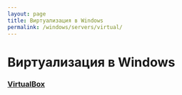 ```yaml
---
layout: page
title: Виртуализация в Windows
permalink: /windows/servers/virtual/
---
```


# Виртуализация в Windows

### [VirtualBox](/windows/servers/virtual/virtualbox/)
